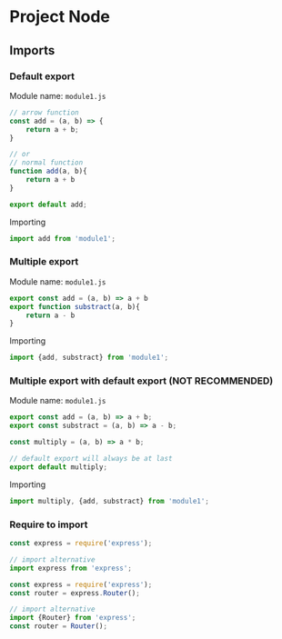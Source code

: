 # Project Node

## Imports

### Default export
Module name: `module1.js`
```js
// arrow function
const add = (a, b) => {
    return a + b;
}

// or
// normal function
function add(a, b){
    return a + b
}

export default add;
```

Importing
```js
import add from 'module1';
```

### Multiple export
Module name: `module1.js`
```js
export const add = (a, b) => a + b
export function substract(a, b){
    return a - b
}
```

Importing
```js
import {add, substract} from 'module1';
```

### Multiple export with default export (NOT RECOMMENDED)
Module name: `module1.js`
```js
export const add = (a, b) => a + b;
export const substract = (a, b) => a - b;

const multiply = (a, b) => a * b;

// default export will always be at last
export default multiply;
```

Importing
```js
import multiply, {add, substract} from 'module1';
```

### Require to import

```js
const express = require('express');

// import alternative
import express from 'express';
```

```js
const express = require('express');
const router = express.Router();

// import alternative
import {Router} from 'express';
const router = Router();

```